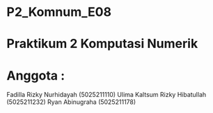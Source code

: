 # P2_Komnum_E08
# Praktikum 2 Komputasi Numerik
# Anggota :
Fadilla Rizky Nurhidayah (5025211110)
Ulima Kaltsum Rizky Hibatullah (5025211232)
Ryan Abinugraha (5025211178)
